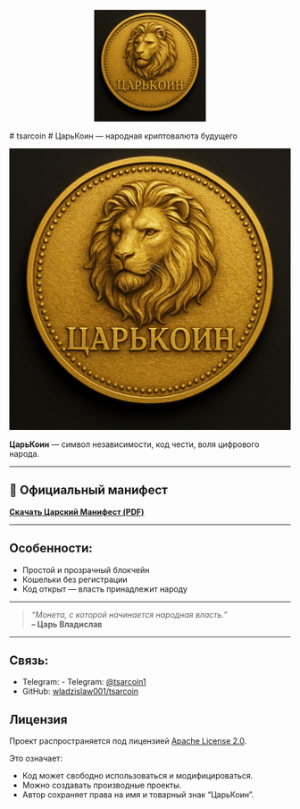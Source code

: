 <p align="center">
  <img src="logo.png" alt="ЦарьКоин логотип" width="200"/>
</p>
# tsarcoin
# ЦарьКоин — народная криптовалюта будущего

![ЦарьКоин логотип](https://raw.githubusercontent.com/wladzislaw001/tsarcoin/main/logo.png)

**ЦарьКоин** — символ независимости, код чести, воля цифрового народа.

---

## 📜 Официальный манифест

[**Скачать Царский Манифест (PDF)**](./ЦарьКоин_манифест_заголовок_свободен%20(1).pdf)

---

## Особенности:
- Простой и прозрачный блокчейн
- Кошельки без регистрации
- Код открыт — власть принадлежит народу

---

> *“Монета, с которой начинается народная власть.”*  
> **– Царь Владислав**

---

## Связь:
- Telegram: - Telegram: [@tsarcoin1](https://t.me/tsarcoin1)
- GitHub: [wladzislaw001/tsarcoin](https://github.com/wladzislaw001/tsarcoin)
## Лицензия

Проект распространяется под лицензией [Apache License 2.0](LICENSE).

Это означает:

- Код может свободно использоваться и модифицироваться.
- Можно создавать производные проекты.
- Автор сохраняет права на имя и товарный знак “ЦарьКоин”.
